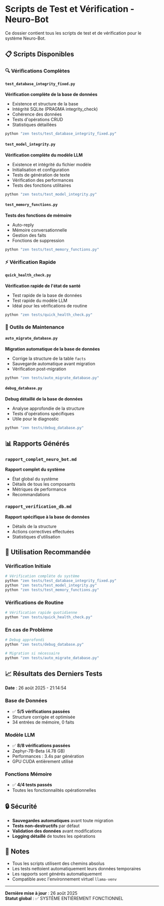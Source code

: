# Scripts de Test et Vérification - Neuro-Bot

Ce dossier contient tous les scripts de test et de vérification pour le système Neuro-Bot.

## 📋 Scripts Disponibles

### 🔍 Vérifications Complètes

#### `test_database_integrity_fixed.py`
**Vérification complète de la base de données**
- Existence et structure de la base
- Intégrité SQLite (PRAGMA integrity_check)
- Cohérence des données
- Tests d'opérations CRUD
- Statistiques détaillées

```bash
python "zen tests/test_database_integrity_fixed.py"
```

#### `test_model_integrity.py`
**Vérification complète du modèle LLM**
- Existence et intégrité du fichier modèle
- Initialisation et configuration
- Tests de génération de texte
- Vérification des performances
- Tests des fonctions utilitaires

```bash
python "zen tests/test_model_integrity.py"
```

#### `test_memory_functions.py`
**Tests des fonctions de mémoire**
- Auto-reply
- Mémoire conversationnelle
- Gestion des faits
- Fonctions de suppression

```bash
python "zen tests/test_memory_functions.py"
```

### ⚡ Vérification Rapide

#### `quick_health_check.py`
**Vérification rapide de l'état de santé**
- Test rapide de la base de données
- Test rapide du modèle LLM
- Idéal pour les vérifications de routine

```bash
python "zen tests/quick_health_check.py"
```

### 🔧 Outils de Maintenance

#### `auto_migrate_database.py`
**Migration automatique de la base de données**
- Corrige la structure de la table `facts`
- Sauvegarde automatique avant migration
- Vérification post-migration

```bash
python "zen tests/auto_migrate_database.py"
```

#### `debug_database.py`
**Debug détaillé de la base de données**
- Analyse approfondie de la structure
- Tests d'opérations spécifiques
- Utile pour le diagnostic

```bash
python "zen tests/debug_database.py"
```

## 📊 Rapports Générés

### `rapport_complet_neuro_bot.md`
**Rapport complet du système**
- État global du système
- Détails de tous les composants
- Métriques de performance
- Recommandations

### `rapport_verification_db.md`
**Rapport spécifique à la base de données**
- Détails de la structure
- Actions correctives effectuées
- Statistiques d'utilisation

## 🚀 Utilisation Recommandée

### Vérification Initiale
```bash
# Vérification complète du système
python "zen tests/test_database_integrity_fixed.py"
python "zen tests/test_model_integrity.py"
python "zen tests/test_memory_functions.py"
```

### Vérifications de Routine
```bash
# Vérification rapide quotidienne
python "zen tests/quick_health_check.py"
```

### En cas de Problème
```bash
# Debug approfondi
python "zen tests/debug_database.py"

# Migration si nécessaire
python "zen tests/auto_migrate_database.py"
```

## 📈 Résultats des Derniers Tests

**Date** : 26 août 2025 - 21:14:54

### Base de Données
- ✅ **5/5 vérifications passées**
- Structure corrigée et optimisée
- 34 entrées de mémoire, 0 faits

### Modèle LLM
- ✅ **8/8 vérifications passées**
- Zephyr-7B-Beta (4.78 GB)
- Performances : 3.4s par génération
- GPU CUDA entièrement utilisé

### Fonctions Mémoire
- ✅ **4/4 tests passés**
- Toutes les fonctionnalités opérationnelles

## 🔒 Sécurité

- **Sauvegardes automatiques** avant toute migration
- **Tests non-destructifs** par défaut
- **Validation des données** avant modifications
- **Logging détaillé** de toutes les opérations

## 📝 Notes

- Tous les scripts utilisent des chemins absolus
- Les tests nettoient automatiquement leurs données temporaires
- Les rapports sont générés automatiquement
- Compatible avec l'environnement virtuel `llama-venv`

---

**Dernière mise à jour** : 26 août 2025  
**Statut global** : ✅ SYSTÈME ENTIÈREMENT FONCTIONNEL